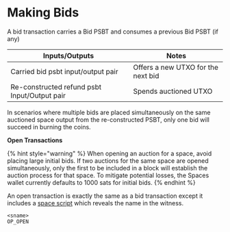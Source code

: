 # Making Bids

A bid transaction carries a Bid PSBT and consumes a previous Bid PSBT (if any)

| Inputs/Outputs                               | Notes                              |
| -------------------------------------------- | ---------------------------------- |
| Carried bid psbt input/output pair           | Offers a new UTXO for the next bid |
| Re-constructed refund psbt Input/Output pair | Spends auctioned UTXO              |

In scenarios where multiple bids are placed simultaneously on the same auctioned space output from the re-constructed PSBT, only one bid will succeed in burning the coins.

**Open Transactions**

{% hint style="warning" %}
When opening an auction for a space, avoid placing large initial bids. If two auctions for the same space are opened simultaneously, only the first to be included in a block will establish the auction process for that space. To mitigate potential losses, the Spaces wallet currently defaults to 1000 sats for initial bids.
{% endhint %}

An open transaction is exactly the same as a bid transaction except it includes a [space script](interactive-blocks.md) which reveals the name in the witness.

```
<sname>
OP_OPEN
```
